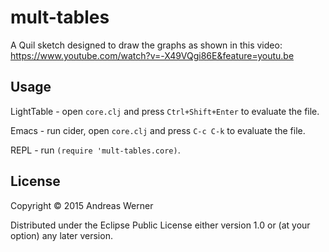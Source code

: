 # mult-tables

A Quil sketch designed to draw the graphs as shown in this video:
https://www.youtube.com/watch?v=-X49VQgi86E&feature=youtu.be

## Usage

LightTable - open `core.clj` and press `Ctrl+Shift+Enter` to evaluate the file.

Emacs - run cider, open `core.clj` and press `C-c C-k` to evaluate the file.

REPL - run `(require 'mult-tables.core)`.

## License

Copyright © 2015 Andreas Werner

Distributed under the Eclipse Public License either version 1.0 or (at
your option) any later version.
